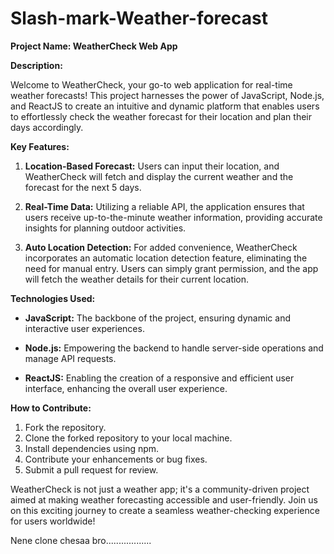 # Slash-mark-Weather-forecast
**Project Name: WeatherCheck Web App**

**Description:**

Welcome to WeatherCheck, your go-to web application for real-time weather forecasts! This project harnesses the power of JavaScript, Node.js, and ReactJS to create an intuitive and dynamic platform that enables users to effortlessly check the weather forecast for their location and plan their days accordingly.

**Key Features:**

1. **Location-Based Forecast:** Users can input their location, and WeatherCheck will fetch and display the current weather and the forecast for the next 5 days.

2. **Real-Time Data:** Utilizing a reliable API, the application ensures that users receive up-to-the-minute weather information, providing accurate insights for planning outdoor activities.

3. **Auto Location Detection:** For added convenience, WeatherCheck incorporates an automatic location detection feature, eliminating the need for manual entry. Users can simply grant permission, and the app will fetch the weather details for their current location.

**Technologies Used:**

- **JavaScript:** The backbone of the project, ensuring dynamic and interactive user experiences.
  
- **Node.js:** Empowering the backend to handle server-side operations and manage API requests.

- **ReactJS:** Enabling the creation of a responsive and efficient user interface, enhancing the overall user experience.

**How to Contribute:**

1. Fork the repository.
2. Clone the forked repository to your local machine.
3. Install dependencies using npm.
4. Contribute your enhancements or bug fixes.
5. Submit a pull request for review.

WeatherCheck is not just a weather app; it's a community-driven project aimed at making weather forecasting accessible and user-friendly. Join us on this exciting journey to create a seamless weather-checking experience for users worldwide!

Nene clone chesaa bro..................
